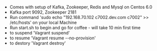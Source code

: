 

- Comes with setup of Kafka, Zookeeper, Redis and Mysql on Centos 6.0 
- Kafka port 9092, Zookeeper 2181 
- Run command  'sudo echo "192.168.70.102 c7002.dev.com c7002" >> /etc/hosts' on your local Machine
- Run start.sh to begin and go for coffee - will take 10 min first time
- to suspend 'Vagrant suspend'
- to resume  'Vagrant resume --no-provision'
- to destory 'Vagrant destroy'


